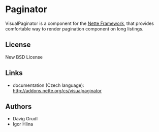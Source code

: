 # Paginator

VisualPaginator is a component for the [Nette Framework][nette], that
provides comfortable way to render pagination component on long listings.

## License

New BSD License

## Links

- documentation (Czech language): http://addons.nette.org/cs/visualpaginator

## Authors

- Davig Grudl
- Igor Hlina


[nette]: http://nette.org/

